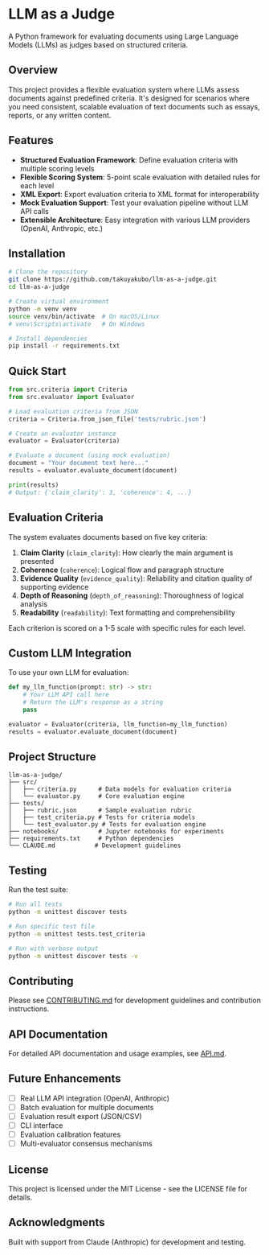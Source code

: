 # LLM as a Judge

A Python framework for evaluating documents using Large Language Models (LLMs) as judges based on structured criteria.

## Overview

This project provides a flexible evaluation system where LLMs assess documents against predefined criteria. It's designed for scenarios where you need consistent, scalable evaluation of text documents such as essays, reports, or any written content.

## Features

- **Structured Evaluation Framework**: Define evaluation criteria with multiple scoring levels
- **Flexible Scoring System**: 5-point scale evaluation with detailed rules for each level
- **XML Export**: Export evaluation criteria to XML format for interoperability
- **Mock Evaluation Support**: Test your evaluation pipeline without LLM API calls
- **Extensible Architecture**: Easy integration with various LLM providers (OpenAI, Anthropic, etc.)

## Installation

```bash
# Clone the repository
git clone https://github.com/takuyakubo/llm-as-a-judge.git
cd llm-as-a-judge

# Create virtual environment
python -m venv venv
source venv/bin/activate  # On macOS/Linux
# venv\Scripts\activate   # On Windows

# Install dependencies
pip install -r requirements.txt
```

## Quick Start

```python
from src.criteria import Criteria
from src.evaluator import Evaluator

# Load evaluation criteria from JSON
criteria = Criteria.from_json_file('tests/rubric.json')

# Create an evaluator instance
evaluator = Evaluator(criteria)

# Evaluate a document (using mock evaluation)
document = "Your document text here..."
results = evaluator.evaluate_document(document)

print(results)
# Output: {'claim_clarity': 3, 'coherence': 4, ...}
```

## Evaluation Criteria

The system evaluates documents based on five key criteria:

1. **Claim Clarity** (`claim_clarity`): How clearly the main argument is presented
2. **Coherence** (`coherence`): Logical flow and paragraph structure
3. **Evidence Quality** (`evidence_quality`): Reliability and citation quality of supporting evidence
4. **Depth of Reasoning** (`depth_of_reasoning`): Thoroughness of logical analysis
5. **Readability** (`readability`): Text formatting and comprehensibility

Each criterion is scored on a 1-5 scale with specific rules for each level.

## Custom LLM Integration

To use your own LLM for evaluation:

```python
def my_llm_function(prompt: str) -> str:
    # Your LLM API call here
    # Return the LLM's response as a string
    pass

evaluator = Evaluator(criteria, llm_function=my_llm_function)
results = evaluator.evaluate_document(document)
```

## Project Structure

```
llm-as-a-judge/
├── src/
│   ├── criteria.py      # Data models for evaluation criteria
│   └── evaluator.py     # Core evaluation engine
├── tests/
│   ├── rubric.json      # Sample evaluation rubric
│   ├── test_criteria.py # Tests for criteria models
│   └── test_evaluator.py # Tests for evaluation engine
├── notebooks/           # Jupyter notebooks for experiments
├── requirements.txt     # Python dependencies
└── CLAUDE.md           # Development guidelines
```

## Testing

Run the test suite:

```bash
# Run all tests
python -m unittest discover tests

# Run specific test file
python -m unittest tests.test_criteria

# Run with verbose output
python -m unittest discover tests -v
```

## Contributing

Please see [CONTRIBUTING.md](CONTRIBUTING.md) for development guidelines and contribution instructions.

## API Documentation

For detailed API documentation and usage examples, see [API.md](API.md).

## Future Enhancements

- [ ] Real LLM API integration (OpenAI, Anthropic)
- [ ] Batch evaluation for multiple documents
- [ ] Evaluation result export (JSON/CSV)
- [ ] CLI interface
- [ ] Evaluation calibration features
- [ ] Multi-evaluator consensus mechanisms

## License

This project is licensed under the MIT License - see the LICENSE file for details.

## Acknowledgments

Built with support from Claude (Anthropic) for development and testing.